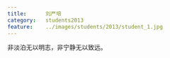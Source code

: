 ```yaml
---
title:		刘严培
category:	students2013
feature:	../images/students/2013/student_1.jpg
---
```

非淡泊无以明志，非宁静无以致远。


